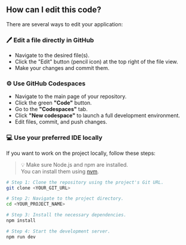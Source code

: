 ## How can I edit this code?

There are several ways to edit your application:

### 🖊️ Edit a file directly in GitHub
- Navigate to the desired file(s).
- Click the "Edit" button (pencil icon) at the top right of the file view.
- Make your changes and commit them.

### ⚙️ Use GitHub Codespaces
- Navigate to the main page of your repository.
- Click the green **"Code"** button.
- Go to the **"Codespaces"** tab.
- Click **"New codespace"** to launch a full development environment.
- Edit files, commit, and push changes.

### 💻 Use your preferred IDE locally
If you want to work on the project locally, follow these steps:

> 💡 Make sure Node.js and npm are installed.  
> You can install them using [nvm](https://github.com/nvm-sh/nvm#installing-and-updating).

```sh
# Step 1: Clone the repository using the project's Git URL.
git clone <YOUR_GIT_URL>

# Step 2: Navigate to the project directory.
cd <YOUR_PROJECT_NAME>

# Step 3: Install the necessary dependencies.
npm install

# Step 4: Start the development server.
npm run dev
